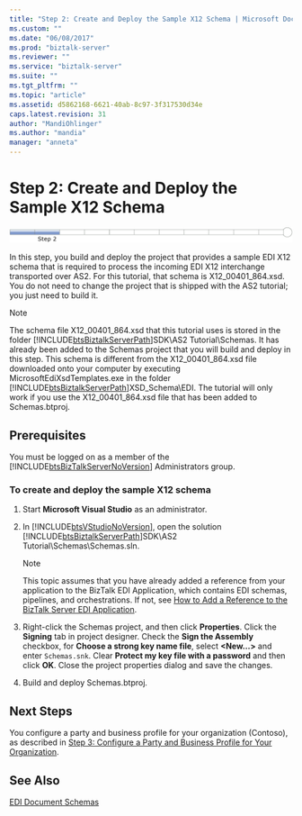 ```yaml
---
title: "Step 2: Create and Deploy the Sample X12 Schema | Microsoft Docs"
ms.custom: ""
ms.date: "06/08/2017"
ms.prod: "biztalk-server"
ms.reviewer: ""
ms.service: "biztalk-server"
ms.suite: ""
ms.tgt_pltfrm: ""
ms.topic: "article"
ms.assetid: d5862168-6621-40ab-8c97-3f317530d34e
caps.latest.revision: 31
author: "MandiOhlinger"
ms.author: "mandia"
manager: "anneta"
---
```

# Step 2: Create and Deploy the Sample X12 Schema
![Step 2 of 11](../core/media/tut-step2-of-11.gif "Tut_Step2_of_11")  
  
 In this step, you build and deploy the project that provides a sample EDI X12 schema that is required to process the incoming EDI X12 interchange transported over AS2. For this tutorial, that schema is X12_00401_864.xsd. You do not need to change the project that is shipped with the AS2 tutorial; you just need to build it.  
  
> [!NOTE]
>  The schema file X12_00401_864.xsd that this tutorial uses is stored in the folder [!INCLUDE[btsBiztalkServerPath](../includes/btsbiztalkserverpath-md.md)]SDK\AS2 Tutorial\Schemas. It has already been added to the Schemas project that you will build and deploy in this step. This schema is different from the X12_00401_864.xsd file downloaded onto your computer by executing MicrosoftEdiXsdTemplates.exe in the folder [!INCLUDE[btsBiztalkServerPath](../includes/btsbiztalkserverpath-md.md)]XSD_Schema\EDI. The tutorial will only work if you use the X12_00401_864.xsd file that has been added to Schemas.btproj.  
  
## Prerequisites  
 You must be logged on as a member of the [!INCLUDE[btsBizTalkServerNoVersion](../includes/btsbiztalkservernoversion-md.md)] Administrators group.  
  
### To create and deploy the sample X12 schema  
  
1.  Start **Microsoft Visual Studio** as an administrator.  
  
2.  In [!INCLUDE[btsVStudioNoVersion](../includes/btsvstudionoversion-md.md)], open the solution [!INCLUDE[btsBiztalkServerPath](../includes/btsbiztalkserverpath-md.md)]SDK\AS2 Tutorial\Schemas\Schemas.sln.  
  
    > [!NOTE]
    >  This topic assumes that you have already added a reference from your application to the BizTalk EDI Application, which contains EDI schemas, pipelines, and orchestrations. If not, see [How to Add a Reference to the BizTalk Server EDI Application](http://msdn.microsoft.com/library/7af066fb-372f-4709-b566-c8d6b4a9d782).  
  
3.  Right-click the Schemas project, and then click **Properties**. Click the **Signing** tab in project designer. Check the **Sign the Assembly** checkbox, for **Choose a strong key name file**, select **\<New…>** and enter `Schemas.snk`. Clear **Protect my key file with a password** and then click **OK**. Close the project properties dialog and save the changes.  
  
4.  Build and deploy Schemas.btproj.  
  
## Next Steps  
 You configure a party and business profile for your organization (Contoso), as described in [Step 3: Configure a Party and Business Profile for Your Organization](../core/step-3-configure-a-party-and-business-profile-for-your-organization2.md).  
  
## See Also  
 [EDI Document Schemas](../core/edi-document-schemas.md)